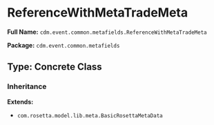 # ReferenceWithMetaTradeMeta

**Full Name:** `cdm.event.common.metafields.ReferenceWithMetaTradeMeta`

**Package:** `cdm.event.common.metafields`

## Type: Concrete Class

### Inheritance

**Extends:**
- `com.rosetta.model.lib.meta.BasicRosettaMetaData`

